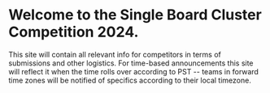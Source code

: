 # Welcome to the Single Board Cluster Competition 2024.

This site will contain all relevant info for competitors in terms of submissions
and other logistics. For time-based announcements this site will reflect it
when the time rolls over according to PST -- teams in forward time zones will be
notified of specifics according to their local timezone.
